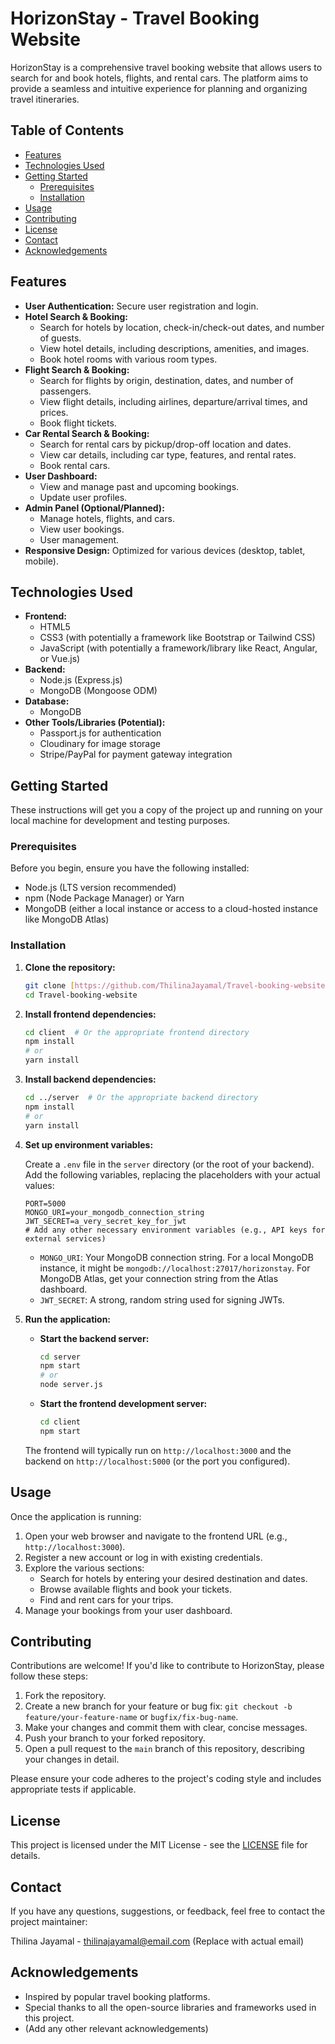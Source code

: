 # HorizonStay - Travel Booking Website

HorizonStay is a comprehensive travel booking website that allows users to search for and book hotels, flights, and rental cars. The platform aims to provide a seamless and intuitive experience for planning and organizing travel itineraries.

## Table of Contents

- [Features](#features)
- [Technologies Used](#technologies-used)
- [Getting Started](#getting-started)
  - [Prerequisites](#prerequisites)
  - [Installation](#installation)
- [Usage](#usage)
- [Contributing](#contributing)
- [License](#license)
- [Contact](#contact)
- [Acknowledgements](#acknowledgements)

## Features

- **User Authentication:** Secure user registration and login.
- **Hotel Search & Booking:**
    - Search for hotels by location, check-in/check-out dates, and number of guests.
    - View hotel details, including descriptions, amenities, and images.
    - Book hotel rooms with various room types.
- **Flight Search & Booking:**
    - Search for flights by origin, destination, dates, and number of passengers.
    - View flight details, including airlines, departure/arrival times, and prices.
    - Book flight tickets.
- **Car Rental Search & Booking:**
    - Search for rental cars by pickup/drop-off location and dates.
    - View car details, including car type, features, and rental rates.
    - Book rental cars.
- **User Dashboard:**
    - View and manage past and upcoming bookings.
    - Update user profiles.
- **Admin Panel (Optional/Planned):**
    - Manage hotels, flights, and cars.
    - View user bookings.
    - User management.
- **Responsive Design:** Optimized for various devices (desktop, tablet, mobile).

## Technologies Used

* **Frontend:**
    * HTML5
    * CSS3 (with potentially a framework like Bootstrap or Tailwind CSS)
    * JavaScript (with potentially a framework/library like React, Angular, or Vue.js)
* **Backend:**
    * Node.js (Express.js)
    * MongoDB (Mongoose ODM)
* **Database:**
    * MongoDB
* **Other Tools/Libraries (Potential):**
    * Passport.js for authentication
    * Cloudinary for image storage
    * Stripe/PayPal for payment gateway integration

## Getting Started

These instructions will get you a copy of the project up and running on your local machine for development and testing purposes.

### Prerequisites

Before you begin, ensure you have the following installed:

* Node.js (LTS version recommended)
* npm (Node Package Manager) or Yarn
* MongoDB (either a local instance or access to a cloud-hosted instance like MongoDB Atlas)

### Installation

1.  **Clone the repository:**

    ```bash
    git clone [https://github.com/ThilinaJayamal/Travel-booking-website.git](https://github.com/ThilinaJayamal/Travel-booking-website.git)
    cd Travel-booking-website
    ```

2.  **Install frontend dependencies:**

    ```bash
    cd client  # Or the appropriate frontend directory
    npm install
    # or
    yarn install
    ```

3.  **Install backend dependencies:**

    ```bash
    cd ../server  # Or the appropriate backend directory
    npm install
    # or
    yarn install
    ```

4.  **Set up environment variables:**

    Create a `.env` file in the `server` directory (or the root of your backend). Add the following variables, replacing the placeholders with your actual values:

    ```
    PORT=5000
    MONGO_URI=your_mongodb_connection_string
    JWT_SECRET=a_very_secret_key_for_jwt
    # Add any other necessary environment variables (e.g., API keys for external services)
    ```

    * `MONGO_URI`: Your MongoDB connection string. For a local MongoDB instance, it might be `mongodb://localhost:27017/horizonstay`. For MongoDB Atlas, get your connection string from the Atlas dashboard.
    * `JWT_SECRET`: A strong, random string used for signing JWTs.

5.  **Run the application:**

    * **Start the backend server:**

        ```bash
        cd server
        npm start
        # or
        node server.js
        ```

    * **Start the frontend development server:**

        ```bash
        cd client
        npm start
        ```

    The frontend will typically run on `http://localhost:3000` and the backend on `http://localhost:5000` (or the port you configured).

## Usage

Once the application is running:

1.  Open your web browser and navigate to the frontend URL (e.g., `http://localhost:3000`).
2.  Register a new account or log in with existing credentials.
3.  Explore the various sections:
    * Search for hotels by entering your desired destination and dates.
    * Browse available flights and book your tickets.
    * Find and rent cars for your trips.
4.  Manage your bookings from your user dashboard.

## Contributing

Contributions are welcome! If you'd like to contribute to HorizonStay, please follow these steps:

1.  Fork the repository.
2.  Create a new branch for your feature or bug fix: `git checkout -b feature/your-feature-name` or `bugfix/fix-bug-name`.
3.  Make your changes and commit them with clear, concise messages.
4.  Push your branch to your forked repository.
5.  Open a pull request to the `main` branch of this repository, describing your changes in detail.

Please ensure your code adheres to the project's coding style and includes appropriate tests if applicable.

## License

This project is licensed under the MIT License - see the [LICENSE](LICENSE) file for details.

## Contact

If you have any questions, suggestions, or feedback, feel free to contact the project maintainer:

Thilina Jayamal - [thilinajayamal@email.com](mailto:thilinajayamal@email.com) (Replace with actual email)

## Acknowledgements

* Inspired by popular travel booking platforms.
* Special thanks to all the open-source libraries and frameworks used in this project.
* (Add any other relevant acknowledgements)